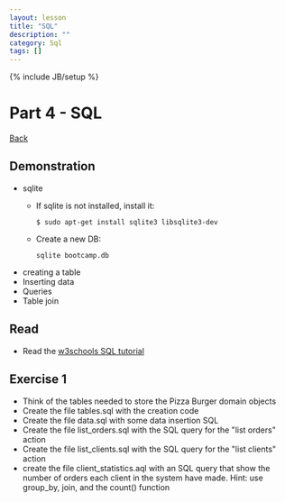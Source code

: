 ```yaml
---
layout: lesson
title: "SQL"
description: ""
category: Sql
tags: []
---
```

{% include JB/setup %}

Part 4 - SQL
============

[Back](../index.html)

Demonstration
-------------

-   sqlite
    -   If sqlite is not installed, install it:

            $ sudo apt-get install sqlite3 libsqlite3-dev

    -   Create a new DB:

            sqlite bootcamp.db

-   creating a table
-   Inserting data
-   Queries
-   Table join

Read
----

-   Read the [w3schools SQL
    tutorial](http://www.w3schools.com/sql/default.asp)

Exercise 1
----------

-   Think of the tables needed to store the Pizza Burger domain objects
-   Create the file tables.sql with the creation code
-   Create the file data.sql with some data insertion SQL
-   Create the file list\_orders.sql with the SQL query for the "list
    orders" action
-   Create the file list\_clients.sql with the SQL query for the "list
    clients" action
-   create the file client\_statistics.aql with an SQL query that show
    the number of orders each client in the system have made. Hint: use
    group\_by, join, and the count() function

